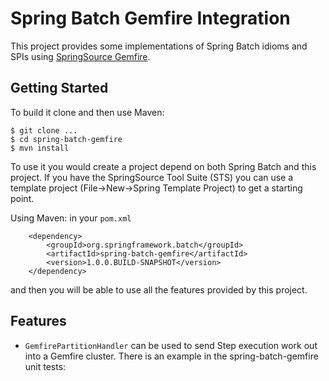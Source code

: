 # Spring Batch Gemfire Integration #

This project provides some implementations of Spring Batch idioms and SPIs using [SpringSource Gemfire](http://www.springsource.com/products/data-management).

## Getting Started ##

To build it clone and then use Maven:

    $ git clone ...
    $ cd spring-batch-gemfire
    $ mvn install

To use it you would create a project depend on both Spring Batch and this project.  If you have the SpringSource Tool Suite (STS) you can use  a template project (File->New->Spring Template Project) to get a starting point.

Using Maven: in your `pom.xml`

		<dependency>
			<groupId>org.springframework.batch</groupId>
			<artifactId>spring-batch-gemfire</artifactId>
			<version>1.0.0.BUILD-SNAPSHOT</version>
		</dependency>

and then you will be able to use all the features provided by this project.

## Features ##

* `GemfirePartitionHandler` can be used to send Step execution work out into a Gemfire cluster.  There is an example in the spring-batch-gemfire unit tests:

    <job id="job" xmlns="http://www.springframework.org/schema/batch">
		<step id="step-master">
			<partition handler="partitionHandler" step="step"
				partitioner="partitioner" />
		</step>
	</job>
	<bean id="partitionHandler"
		class="org.springframework.batch.core.partition.gemfire.GemfirePartitionHandler">
		<property name="region" ref="region" />
		<property name="gridSize" value="2" />
		<property name="step" ref="step" />
	</bean>
		
